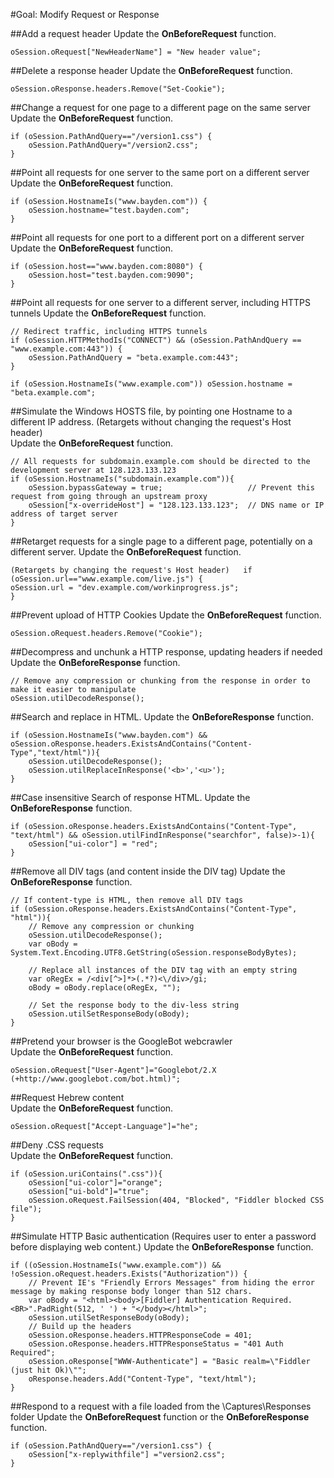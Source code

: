 <!-- http://www.fiddler2.com/Fiddler/dev/ScriptSamples.asp -->

#Goal: Modify Request or Response

##Add a request header
Update the **OnBeforeRequest** function.

	oSession.oRequest["NewHeaderName"] = "New header value";
	
##Delete a response header
Update the **OnBeforeRequest** function.

	oSession.oResponse.headers.Remove("Set-Cookie");

##Change a request for one page to a different page on the same server
Update the **OnBeforeRequest** function.

	if (oSession.PathAndQuery=="/version1.css") {
		oSession.PathAndQuery="/version2.css";
	}	
	
##Point all requests for one server to the same port on a different server
Update the **OnBeforeRequest** function.

	if (oSession.HostnameIs("www.bayden.com")) {
		oSession.hostname="test.bayden.com";
	}

##Point all requests for one port to a different port on a different server
Update the **OnBeforeRequest** function.

	if (oSession.host=="www.bayden.com:8080") {
		oSession.host="test.bayden.com:9090";
	}	

##Point all requests for one server to a different server, including HTTPS tunnels
Update the **OnBeforeRequest** function.

	// Redirect traffic, including HTTPS tunnels
	if (oSession.HTTPMethodIs("CONNECT") && (oSession.PathAndQuery == "www.example.com:443")) { 
		oSession.PathAndQuery = "beta.example.com:443"; 
	}

	if (oSession.HostnameIs("www.example.com")) oSession.hostname = "beta.example.com";
	
##Simulate the Windows HOSTS file, by pointing one Hostname to a different IP address. (Retargets without changing the request's Host header)	
Update the **OnBeforeRequest** function.
	
	// All requests for subdomain.example.com should be directed to the development server at 128.123.133.123
	if (oSession.HostnameIs("subdomain.example.com")){
		oSession.bypassGateway = true;                   // Prevent this request from going through an upstream proxy
		oSession["x-overrideHost"] = "128.123.133.123";  // DNS name or IP address of target server
	}

##Retarget requests for a single page to a different page, potentially on  a different server. 
Update the **OnBeforeRequest** function.

	(Retargets by changing the request's Host header)	if (oSession.url=="www.example.com/live.js") {
	oSession.url = "dev.example.com/workinprogress.js";
	}	

##Prevent upload of HTTP Cookies
Update the **OnBeforeRequest** function.

	oSession.oRequest.headers.Remove("Cookie");	

##Decompress and unchunk a HTTP response, updating headers if needed
Update the **OnBeforeResponse** function.

	// Remove any compression or chunking from the response in order to make it easier to manipulate
	oSession.utilDecodeResponse();

##Search and replace in HTML.
Update the **OnBeforeResponse** function.

	if (oSession.HostnameIs("www.bayden.com") && oSession.oResponse.headers.ExistsAndContains("Content-Type","text/html")){
		oSession.utilDecodeResponse();
		oSession.utilReplaceInResponse('<b>','<u>');
	}
	
##Case insensitive Search of response HTML.
Update the **OnBeforeResponse** function.

	if (oSession.oResponse.headers.ExistsAndContains("Content-Type", "text/html") && oSession.utilFindInResponse("searchfor", false)>-1){
		oSession["ui-color"] = "red";
	}
	
##Remove all DIV tags (and content inside the DIV tag)
Update the **OnBeforeResponse** function.

	// If content-type is HTML, then remove all DIV tags
	if (oSession.oResponse.headers.ExistsAndContains("Content-Type", "html")){
		// Remove any compression or chunking
		oSession.utilDecodeResponse();
		var oBody = System.Text.Encoding.UTF8.GetString(oSession.responseBodyBytes);

		// Replace all instances of the DIV tag with an empty string
		var oRegEx = /<div[^>]*>(.*?)<\/div>/gi;
		oBody = oBody.replace(oRegEx, "");

		// Set the response body to the div-less string
		oSession.utilSetResponseBody(oBody); 
	}

##Pretend your browser is the GoogleBot webcrawler	
Update the **OnBeforeRequest** function.

	oSession.oRequest["User-Agent"]="Googlebot/2.X (+http://www.googlebot.com/bot.html)";

##Request Hebrew content	
Update the **OnBeforeRequest** function.

	oSession.oRequest["Accept-Language"]="he";	

##Deny .CSS requests	
Update the **OnBeforeRequest** function.

	if (oSession.uriContains(".css")){
		oSession["ui-color"]="orange"; 
		oSession["ui-bold"]="true";
		oSession.oRequest.FailSession(404, "Blocked", "Fiddler blocked CSS file");
	}	

##Simulate HTTP Basic authentication  (Requires user to enter a password before displaying web content.)
Update the **OnBeforeResponse** function.

	if ((oSession.HostnameIs("www.example.com")) && !oSession.oRequest.headers.Exists("Authorization")) {
		// Prevent IE's "Friendly Errors Messages" from hiding the error message by making response body longer than 512 chars.
		var oBody = "<html><body>[Fiddler] Authentication Required.<BR>".PadRight(512, ' ') + "</body></html>";
		oSession.utilSetResponseBody(oBody); 
		// Build up the headers
		oSession.oResponse.headers.HTTPResponseCode = 401;
		oSession.oResponse.headers.HTTPResponseStatus = "401 Auth Required";
		oSession.oResponse["WWW-Authenticate"] = "Basic realm=\"Fiddler (just hit Ok)\"";
		oResponse.headers.Add("Content-Type", "text/html");
	}	

##Respond to a request with a file loaded from the \Captures\Responses folder
Update the **OnBeforeRequest** function or the **OnBeforeResponse** function.

	if (oSession.PathAndQuery=="/version1.css") {
		oSession["x-replywithfile"] ="version2.css";
	}